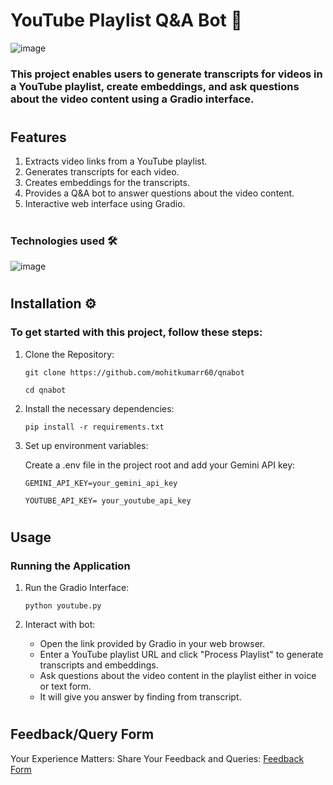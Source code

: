 # <h1>YouTube Playlist Q&A Bot 🤖 </h1> #

![image](https://github.com/user-attachments/assets/d3df7a5a-2d84-4cc9-8a1c-25ab3f2ed7df)



<h3> This project enables users to generate transcripts for videos in a YouTube playlist, create embeddings, and ask questions about the video content using a Gradio interface. </h3> 

# <h2>Features</h2> 


1. Extracts video links from a YouTube playlist.
2. Generates transcripts for each video.
3. Creates embeddings for the transcripts.
4. Provides a Q&A bot to answer questions about the video content.
5. Interactive web interface using Gradio.

# <h3> Technologies used 🛠️ </h3>

![image](https://github.com/user-attachments/assets/7093f439-36c1-4b6b-b2a0-84241b271e6a)


# <h2> Installation ⚙️ </h2> 

<h3> To get started with this project, follow these steps: </h3>

1. Clone the Repository:

   `git clone https://github.com/mohitkumarr60/qnabot `
   
   `cd qnabot`

3. Install the necessary dependencies:

    `pip install -r requirements.txt`

4. Set up environment variables:

   Create a .env file in the project root and add your Gemini API key:

   `GEMINI_API_KEY=your_gemini_api_key`

   `YOUTUBE_API_KEY= your_youtube_api_key`

# <h2> Usage</h2>  

<h3> Running the Application </h3>

1. Run the Gradio Interface:

   `python youtube.py`

   
2. Interact with bot:

   * Open the link provided by Gradio in your web browser.
   * Enter a YouTube playlist URL and click "Process Playlist" to generate transcripts and embeddings.
   * Ask questions about the video content in the playlist either in voice or text form.
   * It will give you answer by finding from transcript.

# <h2>Feedback/Query Form </h2>

Your Experience Matters: Share Your Feedback and Queries: [Feedback Form](https://forms.gle/1RyBvZzQpokZpGFc9)
